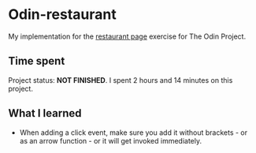 # Odin-restaurant
My implementation for the [restaurant page](https://www.theodinproject.com/lessons/node-path-javascript-restaurant-page) exercise for The Odin Project.

## Time spent
Project status: **NOT FINISHED**.
I spent 2 hours and 14 minutes on this project.

## What I learned
- When adding a click event, make sure you add it without brackets - or as an arrow function - or it will get invoked immediately.